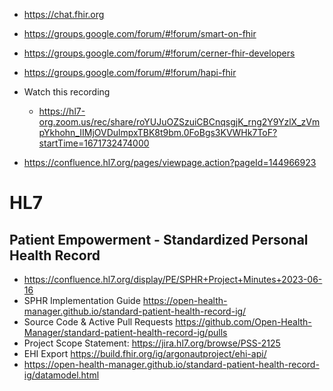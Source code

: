 
- https://chat.fhir.org
- https://groups.google.com/forum/#!forum/smart-on-fhir
- https://groups.google.com/forum/#!forum/cerner-fhir-developers
- https://groups.google.com/forum/#!forum/hapi-fhir


- Watch this recording
	- https://hl7-org.zoom.us/rec/share/roYUJuOZSzuiCBCnqsgjK_rng2Y9YzlX_zVmpYkhohn_IIMjOVDulmpxTBK8t9bm.0FoBgs3KVWHk7ToF?startTime=1671732474000
- https://confluence.hl7.org/pages/viewpage.action?pageId=144966923

# HL7

## Patient Empowerment - Standardized Personal Health Record

- https://confluence.hl7.org/display/PE/SPHR+Project+Minutes+2023-06-16
- SPHR Implementation Guide https://open-health-manager.github.io/standard-patient-health-record-ig/
- Source Code & Active Pull Requests https://github.com/Open-Health-Manager/standard-patient-health-record-ig/pulls
- Project Scope Statement: https://jira.hl7.org/browse/PSS-2125
- EHI Export https://build.fhir.org/ig/argonautproject/ehi-api/
- https://open-health-manager.github.io/standard-patient-health-record-ig/datamodel.html